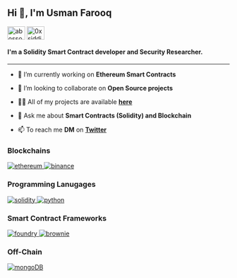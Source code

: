 <h2 align="left">Hi 👋, I'm Usman Farooq</h2>

<p align="left">
<a href="https://twitter.com/usmanfarooq90" target="blank"><img align="center" src="https://raw.githubusercontent.com/rahuldkjain/github-profile-readme-generator/master/src/images/icons/Social/twitter.svg" alt="abossofmyself" height="30" width="40" /></a>
<a href="https://linkedin.com/in/usman-farooq-7576011b" target="blank"><img align="center" src="https://raw.githubusercontent.com/yushi1007/yushi1007/main/images/linkedin.svg" alt="0xsiddique" height="30" width="40" /></a>
</p>

<h4 align="left">I'm a Solidity Smart Contract developer and Security Researcher.</h4>


---


- 🔭 I’m currently working on **Ethereum Smart Contracts**

- 👯 I’m looking to collaborate on **Open Source projects**

- 👨‍💻 All of my projects are available [**here**](https://github.com/usmanfarooq91?tab=repositories)

- 💬 Ask me about **Smart Contracts (Solidity) and Blockchain**

- 📫 To reach me **DM** on [**Twitter**](https://twitter.com/0xusmanf)



<h3 align="left">Blockchains</h3>
<a href="https://ethereum.org/en/" target="_blank" rel="noreferrer"> <img src="https://img.shields.io/badge/Ethereum-3C3C3D?style=for-the-badge&logo=Ethereum&logoColor=white" alt="ethereum"/> </a>
<a href="https://www.bnbchain.org/en/smartChain" target="_blank" rel="noreferrer"> <img src="https://img.shields.io/badge/Binance-yellow?style=for-the-badge&logo=binance&logoColor=black" alt="binance"/> </a>


<h3 align="left">Programming Lanugages</h3>
 <a href="https://docs.soliditylang.org/en/latest/" target="_blank" rel="noreferrer"> <img src="https://img.shields.io/badge/Solidity-e6e6e6?style=for-the-badge&logo=solidity&logoColor=black" alt="solidity"/> </a>
 <a href="https://www.python.org/doc/" target="_blank" rel="noreferrer"> <img src="https://img.shields.io/badge/Python-lightblue?style=for-the-badge&logo=python&logoColor=black" alt="python"/> </a>


 <h3 align="left">Smart Contract Frameworks</h3>
 <a href="https://book.getfoundry.sh/" target="_blank" rel="noreferrer"> <img src="https://img.shields.io/badge/Foundry-lightgrey?style=for-the-badge&logo=ethereum&logoColor=black" alt="foundry"/> </a>
 <a href="https://eth-brownie.readthedocs.io/en/stable/" target="_blank" rel="noreferrer"> <img src="https://img.shields.io/badge/Brownie-grey?style=for-the-badge&logo=ethereum&logoColor=black" alt="brownie"/> </a>

  <h3 align="left">Off-Chain</h3>
<p align="left">
  <a href="https://chain.link/" target="_blank" rel="noreferrer"> <img src="https://img.shields.io/badge/chainlink-375BD2?style=for-the-badge&logo=chainlink&logoColor=white" alt="mongoDB"/> </a>
</p>




